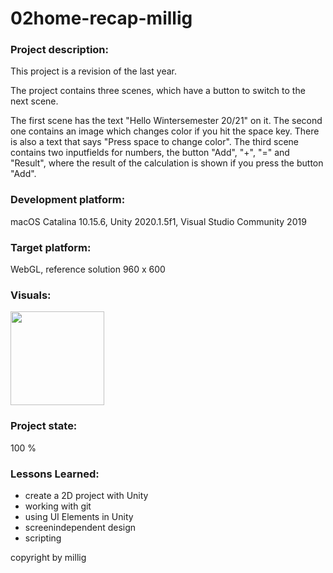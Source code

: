 # 02home-recap-millig

### Project description:

This project is a revision of the last year.

The project contains three scenes, which have a button to switch to the next scene.

The first scene has the text "Hello Wintersemester 20/21" on it.
The second one contains an image which changes color if you hit the space key. There is also a text that says "Press space to change color". 
The third scene contains two inputfields for numbers, the button "Add", "+", "=" and "Result", where the result of the calculation is shown if you press the button "Add".

### Development platform:

macOS Catalina 10.15.6, Unity 2020.1.5f1, Visual Studio Community 2019

### Target platform:

WebGL, reference solution 960 x 600

### Visuals:

<img src="/.Visuals/02home-recap-millig.gif" width="150">

### Project state:

100 %

### Lessons Learned:

+ create a 2D project with Unity
+ working with git
+ using UI Elements in Unity
+ screenindependent design
+ scripting

copyright by millig
